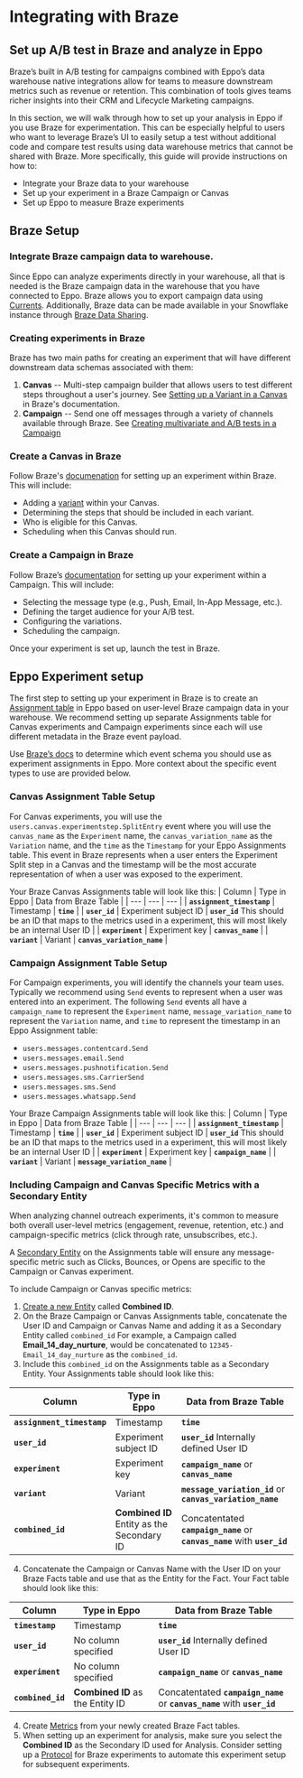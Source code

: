 # Integrating with Braze

## Set up A/B test in Braze and analyze in Eppo

Braze’s built in A/B testing for campaigns combined with Eppo’s data warehouse native integrations allow for teams to measure downstream metrics such as revenue or retention. This combination of tools gives teams richer insights into their CRM and Lifecycle Marketing campaigns.

In this section, we will walk through how to set up your analysis in Eppo if you use Braze for experimentation. This can be especially helpful to users who want to leverage Braze’s UI to easily setup a test without additional code and compare test results using data warehouse metrics that cannot be shared with Braze. More specifically, this guide will provide instructions on how to:

- Integrate your Braze data to your warehouse
- Set up your experiment in a Braze Campaign or Canvas
- Set up Eppo to measure Braze experiments

## Braze Setup

### **Integrate Braze campaign data to warehouse.**

Since Eppo can analyze experiments directly in your warehouse, all that is needed is the Braze campaign data in the warehouse that you have connected to Eppo. Braze allows you to export campaign data using [Currents](https://www.braze.com/docs/user_guide/data/braze_currents?redirected=1#access-currents). Additionally, Braze data can be made available in your Snowflake instance through [Braze Data Sharing](https://www.braze.com/docs/partners/data_and_infrastructure_agility/data_warehouses/snowflake/#integration).

### **Creating experiments in Braze**

Braze has two main paths for creating an experiment that will have different downstream data schemas associated with them:
1. **Canvas** -- Multi-step campaign builder that allows users to test different steps throughout a user's journey. See [Setting up a Variant in a Canvas](https://www.braze.com/docs/user_guide/engagement_tools/canvas/create_a_canvas/create_a_canvas#adding-a-variant) in Braze's documentation.
2. **Campaign** -- Send one off messages through a variety of channels available through Braze. See [Creating multivariate and A/B tests in a Campaign](https://www.braze.com/docs/user_guide/engagement_tools/testing/multivariant_testing/create_multivariate_campaign/#step-1-create-your-campaign)

### **Create a Canvas in Braze**

Follow Braze's [documenation](https://www.braze.com/docs/user_guide/engagement_tools/canvas/create_a_canvas/create_a_canvas/#step-3-build-your-canvas) for setting up an experiment within Braze. This will include:
- Adding a [variant](https://www.braze.com/docs/user_guide/engagement_tools/canvas/create_a_canvas/create_a_canvas/#adding-a-variant) within your Canvas.
- Determining the steps that should be included in each variant.
- Who is eligible for this Canvas.
- Scheduling when this Canvas should run.

### **Create a Campaign in Braze**

Follow Braze’s [documentation](https://www.braze.com/docs/user_guide/engagement_tools/testing/multivariant_testing/create_multivariate_campaign/#step-1-create-your-campaign) for setting up your experiment within a Campaign. This will include:

- Selecting the message type (e.g., Push, Email, In-App Message, etc.).
- Defining the target audience for your A/B test.
- Configuring the variations.
- Scheduling the campaign.

Once your experiment is set up, launch the test in Braze.

## Eppo Experiment setup

The first step to setting up your experiment in Braze is to create an [Assignment table](/data-management/definitions/assignment-sql) in Eppo based on user-level Braze campaign data in your warehouse. We recommend setting up separate Assignments table for Canvas experiments and Campaign experiments since each will use different metadata in the Braze event payload.

Use [Braze’s docs](https://www.braze.com/docs/user_guide/data/braze_currents/event_glossary/message_engagement_events?tab=cloud%20storage) to determine which event schema you should use as experiment assignments in Eppo. More context about the specific event types to use are provided below.

### **Canvas Assignment Table Setup**

For Canvas experiments, you will use the `users.canvas.experimentstep.SplitEntry` event where you will use the `canvas_name` as the `Experiment` name, the `canvas_variation_name` as the `Variation` name, and the `time` as the `Timestamp` for your Eppo Assignments table. This event in Braze represents when a user enters the Experiment Split step in a Canvas and the timestamp will be the most accurate representation of when a user was exposed to the experiment. 

Your Braze Canvas Assignments table will look like this:
| Column | Type in Eppo | Data from Braze Table |
| --- | --- | --- |
| **`assignment_timestamp`** | Timestamp | **`time`** |
| **`user_id`** | Experiment subject ID | **`user_id`** This should be an ID that maps to the metrics used in a experiment, this will most likely be an internal User ID |
| **`experiment`** | Experiment key | **`canvas_name`** |
| **`variant`** | Variant | **`canvas_variation_name`** |

### **Campaign Assignment Table Setup**

For Campaign experiments, you will identify the channels your team uses. Typically we recommend using `Send` events to represent when a user was entered into an experiment. The following `Send` events all have a `campaign_name` to represent the `Experiment` name, `message_variation_name` to represent the `Variation` name, and `time` to represent the timestamp in an Eppo Assignment table:
- `users.messages.contentcard.Send`
- `users.messages.email.Send`
- `users.messages.pushnotification.Send`
- `users.messages.sms.CarrierSend`
- `users.messages.sms.Send`
- `users.messages.whatsapp.Send`

Your Braze Campaign Assignments table will look like this:
| Column | Type in Eppo | Data from Braze Table |
| --- | --- | --- |
| **`assignment_timestamp`** | Timestamp | **`time`** |
| **`user_id`** | Experiment subject ID | **`user_id`** This should be an ID that maps to the metrics used in a experiment, this will most likely be an internal User ID |
| **`experiment`** | Experiment key | **`campaign_name`** |
| **`variant`** | Variant | **`message_variation_name`** |


### **Including Campaign and Canvas Specific Metrics with a Secondary Entity**

When analyzing channel outreach experiments, it's common to measure both overall user-level metrics (engagement, revenue, retention, etc.) and campaign-specific metrics (click through rate, unsubscribes, etc.). 

A [Secondary Entity](/data-management/definitions/assignment-sql/#optional-columns-for-advanced-use-cases) on the Assignments table will ensure any message-specific metric such as Clicks, Bounces, or Opens are specific to the Campaign or Canvas experiment.

To include Campaign or Canvas specific metrics:
1. [Create a new Entity](/data-management/definitions/entities/#creating-an-entity) called **Combined ID**.
2. On the Braze Campaign or Canvas Assignments table, concatenate the User ID and Campaign or Canvas Name and adding it as a Secondary Entity called `combined_id` For example, a Campaign called **Email_14_day_nurture**, would be concatenated to `12345-Email_14_day_nurture` as the `combined_id`.
3. Include this `combined_id` on the Assignments table as a Secondary Entity.
Your Assignments table should look like this:

| Column | Type in Eppo | Data from Braze Table |
| --- | --- | --- |
| **`assignment_timestamp`** | Timestamp | **`time`** |
| **`user_id`** | Experiment subject ID | **`user_id`** Internally defined User ID |
| **`experiment`** | Experiment key | **`campaign_name`** or **`canvas_name`**|
| **`variant`** | Variant | **`message_variation_id`** or **`canvas_variation_name`** |
| **`combined_id`** | **Combined ID** Entity as the Secondary ID | Concatentated **`campaign_name`** or **`canvas_name`** with **`user_id`** |

4. Concatenate the Campaign or Canvas Name with the User ID on your Braze Facts table and use that as the Entity for the Fact. Your Fact table should look like this:

| Column | Type in Eppo | Data from Braze Table |
| --- | --- | --- |
| **`timestamp`** | Timestamp | **`time`** |
| **`user_id`** | No column specified | **`user_id`** Internally defined User ID |
| **`experiment`** | No column specified| **`campaign_name`** or **`canvas_name`** |
| **`combined_id`** | **Combined ID** as the Entity ID | Concatentated **`campaign_name`** or **`canvas_name`** with **`user_id`** |

4. Create [Metrics](/data-management/metrics/) from your newly created Braze Fact tables.
5. When setting up an experiment for analysis, make sure you select the **Combined ID** as the Secondary ID used for Analysis. Consider setting up a [Protocol](/experiment-analysis/configuration/protocols/) for Braze experiments to automate this experiment setup for subsequent experiments.